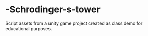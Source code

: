 # -Schrodinger-s-tower
Script assets from a unity game project created as class demo for educational purposes.

